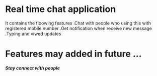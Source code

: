 # Real time chat application
It contains the floowing features
  .Chat with people who using this with registered mobile number
  .Get notification when receive new message
  .Typing and viwed updates
# Features may added in future ...
##### Stay connect with people ######
